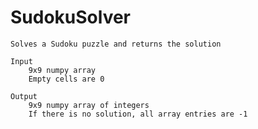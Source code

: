 # SudokuSolver
    Solves a Sudoku puzzle and returns the solution

    Input
        9x9 numpy array
        Empty cells are 0 

    Output
        9x9 numpy array of integers
        If there is no solution, all array entries are -1
